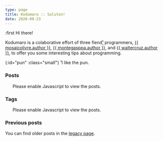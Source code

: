 ```yaml
---
type: page
title: Kodumaro :: Saluton!
date: 2020-09-23
---
```

[legacy page]: /legacy.html
[montegasppa]: {{{montegasppa.url}}}
[mosaicolivre]: {{{mosaicolivre.url}}}
[waltercruz]: {{{waltercruz.url}}}

:first Hi there!

Kodumaro is a colaborative effort of three fiend[¹](#pun) programmers,
[{{ mosaicolivre.author }}][mosaicolivre],
[{{ montegasppa.author }}][montegasppa], and
[{{ waltercruz.author }}][waltercruz], to offer you some interesting tips about
programming.

{:id="pun" :class="small"} ¹I like the pun.

### Posts

<ul id="postsList">
  <noscript>Please enable Javascript to view the posts.</noscript>
</ul>

### Tags

<ul id="tagsList">
  <noscript>Please enable Javascript to view the posts.</noscript>
</ul>

### Previous posts

You can find older posts in the [legacy page][].

<script>
  var urlParams = new URLSearchParams(window.location.search)
  var currentTag = urlParams.get('tag')

  if (currentTag) {
    $('#posts').text('Posts at ')
    $('#posts').append('<code>' + currentTag + '</code>')
    $('#postsList').append('<li><a href="/">Back home</a></li>')
    $.getJSON('/tags/' + currentTag + '.json', function(posts) {
      for (var post of posts) {
        $('#postsList').append(
          '<li><small>[' + post.date + ']</small> <a href="' + post.url + '">' + post.title + '</a></li>'
        )
      }
    })

  } else {
    $('#posts').text('Latest posts')
    $.getJSON('/posts.json', function(posts) {
      for (var post of posts) {
        $('#postsList').append(
          '<li><small>[' + post.date + ']</small> <a href="' + post.url + '">' + post.title + '</a></li>'
        )
      }
    })
  }

  $.getJSON('/tags.json', function(tags) {
    for (var tag of tags) {
      $('#tagsList').append('<li><a href="/?tag=' + tag + '"><code>' + tag.replace(/-/g, ' ') + '</code></a></li>')
    }
  })
</script>
